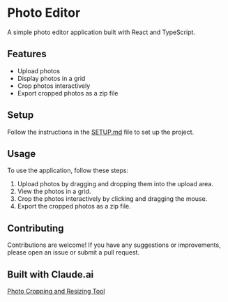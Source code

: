 # Photo Editor

A simple photo editor application built with React and TypeScript.

## Features

- Upload photos
- Display photos in a grid
- Crop photos interactively
- Export cropped photos as a zip file

## Setup

Follow the instructions in the [SETUP.md](SETUP.md) file to set up the project.

## Usage

To use the application, follow these steps:

1. Upload photos by dragging and dropping them into the upload area.
2. View the photos in a grid.
3. Crop the photos interactively by clicking and dragging the mouse.
4. Export the cropped photos as a zip file.

## Contributing

Contributions are welcome! If you have any suggestions or improvements, please open an issue or submit a pull request.

## Built with Claude.ai

[Photo Cropping and Resizing Tool](https://claude.ai/chat/e73b6068-ee02-4a51-9816-d77035496c47)

